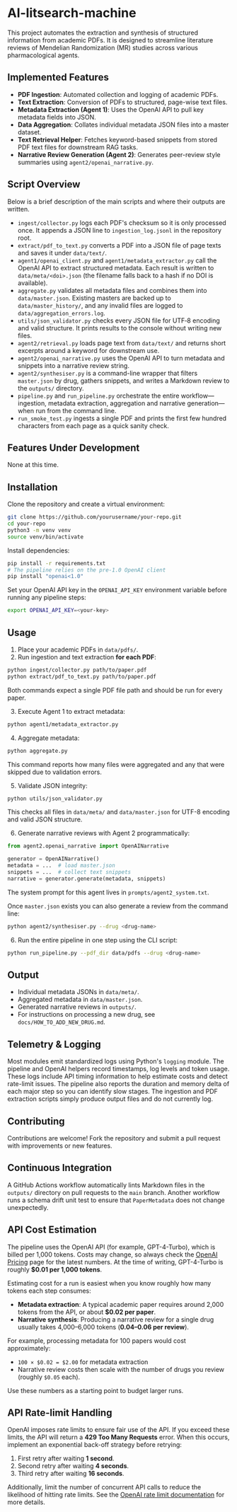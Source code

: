 # AI-litsearch-machine

This project automates the extraction and synthesis of structured information from academic PDFs. It is designed to streamline literature reviews of Mendelian Randomization (MR) studies across various pharmacological agents.

## Implemented Features
- **PDF Ingestion**: Automated collection and logging of academic PDFs.
- **Text Extraction**: Conversion of PDFs to structured, page-wise text files.
- **Metadata Extraction (Agent 1)**: Uses the OpenAI API to pull key metadata fields into JSON.
- **Data Aggregation**: Collates individual metadata JSON files into a master dataset.
- **Text Retrieval Helper**: Fetches keyword-based snippets from stored PDF text files for downstream RAG tasks.
- **Narrative Review Generation (Agent 2)**: Generates peer-review style summaries using `agent2/openai_narrative.py`.

## Script Overview
Below is a brief description of the main scripts and where their outputs are written.

- `ingest/collector.py` logs each PDF's checksum so it is only processed once.
  It appends a JSON line to `ingestion_log.jsonl` in the repository root.
- `extract/pdf_to_text.py` converts a PDF into a JSON file of page texts and
  saves it under `data/text/`.
- `agent1/openai_client.py` and `agent1/metadata_extractor.py` call the OpenAI
  API to extract structured metadata.  Each result is written to
  `data/meta/<doi>.json` (the filename falls back to a hash if no DOI is
  available).
- `aggregate.py` validates all metadata files and combines them into
  `data/master.json`. Existing masters are backed up to `data/master_history/`,
  and any invalid files are logged to `data/aggregation_errors.log`.
- `utils/json_validator.py` checks every JSON file for UTF‑8 encoding and valid
  structure. It prints results to the console without writing new files.
- `agent2/retrieval.py` loads page text from `data/text/` and returns short
  excerpts around a keyword for downstream use.
- `agent2/openai_narrative.py` uses the OpenAI API to turn metadata and
  snippets into a narrative review string.
- `agent2/synthesiser.py` is a command-line wrapper that filters `master.json`
  by drug, gathers snippets, and writes a Markdown review to the `outputs/`
  directory.
- `pipeline.py` and `run_pipeline.py` orchestrate the entire workflow—ingestion,
  metadata extraction, aggregation and narrative generation—when run from the
  command line.
- `run_smoke_test.py` ingests a single PDF and prints the first few hundred
  characters from each page as a quick sanity check.

## Features Under Development
None at this time.

## Installation
Clone the repository and create a virtual environment:

```bash
git clone https://github.com/yourusername/your-repo.git
cd your-repo
python3 -m venv venv
source venv/bin/activate
```

Install dependencies:

```bash
pip install -r requirements.txt
# The pipeline relies on the pre-1.0 OpenAI client
pip install "openai<1.0"
```

Set your OpenAI API key in the ``OPENAI_API_KEY`` environment variable before running any pipeline steps:

```bash
export OPENAI_API_KEY=<your-key>
```

## Usage
1. Place your academic PDFs in `data/pdfs/`.
2. Run ingestion and text extraction **for each PDF**:

```bash
python ingest/collector.py path/to/paper.pdf
python extract/pdf_to_text.py path/to/paper.pdf
```
Both commands expect a single PDF file path and should be run for every paper.

3. Execute Agent 1 to extract metadata:

```bash
python agent1/metadata_extractor.py
```

4. Aggregate metadata:

```bash
python aggregate.py
```
This command reports how many files were aggregated and any that were skipped due
to validation errors.

5. Validate JSON integrity:

```bash
python utils/json_validator.py
```
This checks all files in `data/meta/` and `data/master.json` for UTF-8 encoding
and valid JSON structure.

6. Generate narrative reviews with Agent 2 programmatically:

```python
from agent2.openai_narrative import OpenAINarrative

generator = OpenAINarrative()
metadata = ...  # load master.json
snippets = ...  # collect text snippets
narrative = generator.generate(metadata, snippets)
```
The system prompt for this agent lives in `prompts/agent2_system.txt`.

Once `master.json` exists you can also generate a review from the command line:

```bash
python agent2/synthesiser.py --drug <drug-name>
```


6. Run the entire pipeline in one step using the CLI script:

```bash
python run_pipeline.py --pdf_dir data/pdfs --drug <drug-name>

```

## Output
- Individual metadata JSONs in `data/meta/`.
- Aggregated metadata in `data/master.json`.
- Generated narrative reviews in `outputs/`.
- For instructions on processing a new drug, see `docs/HOW_TO_ADD_NEW_DRUG.md`.

## Telemetry & Logging
Most modules emit standardized logs using Python's ``logging`` module. The
pipeline and OpenAI helpers record timestamps, log levels and token usage.
These logs include API timing information to help estimate costs and detect
rate-limit issues. The pipeline also reports the duration and memory delta of
each major step so you can identify slow stages. The ingestion and PDF
extraction scripts simply produce output files and do not currently log.

## Contributing
Contributions are welcome! Fork the repository and submit a pull request with improvements or new features.

## Continuous Integration
A GitHub Actions workflow automatically lints Markdown files in the `outputs/` directory on pull requests to the `main` branch.
Another workflow runs a schema drift unit test to ensure that `PaperMetadata` does not change unexpectedly.

## API Cost Estimation

The pipeline uses the OpenAI API (for example, GPT-4-Turbo), which is billed per
1,000 tokens. Costs may change, so always check the
[OpenAI Pricing](https://openai.com/pricing) page for the latest numbers. At the
time of writing, GPT-4-Turbo is roughly **$0.01 per 1,000 tokens**.

Estimating cost for a run is easiest when you know roughly how many tokens each
step consumes:

- **Metadata extraction**: A typical academic paper requires around 2,000 tokens
  from the API, or about **$0.02 per paper**.
- **Narrative synthesis**: Producing a narrative review for a single drug usually
  takes 4,000–6,000 tokens (**$0.04–$0.06 per review**).

For example, processing metadata for 100 papers would cost approximately:

- `100 × $0.02 = $2.00` for metadata extraction
- Narrative review costs then scale with the number of drugs you review (roughly
  `$0.05` each).

Use these numbers as a starting point to budget larger runs.

## API Rate-limit Handling

OpenAI imposes rate limits to ensure fair use of the API. If you exceed these
limits, the API will return a **429 Too Many Requests** error. When this occurs,
implement an exponential back-off strategy before retrying:

1. First retry after waiting **1 second**.
2. Second retry after waiting **4 seconds**.
3. Third retry after waiting **16 seconds**.

Additionally, limit the number of concurrent API calls to reduce the likelihood
of hitting rate limits. See the
[OpenAI rate limit documentation](https://platform.openai.com/docs/guides/rate-limits)
for more details.

